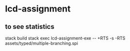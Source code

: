 # lcd-assignment

## to see statistics
stack build
stack exec lcd-assignment-exe -- +RTS -s -RTS assets/typed/multiple-branching.spi 